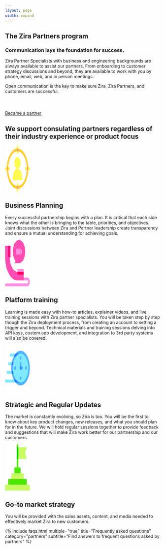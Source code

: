 ```yaml
---
layout: page
width: expand
---
```

<style>
    .white: {
        color: BLACK;
    }
</style>
<div class="uk-margin-large uk-container uk-container-medium">
    <div class="black uk-padding-large uk-background-primary uk-height-large uk-background-cover uk-overflow-hidden uk-flex uk-flex-top"
        style="background-image: url(/uploads/e1.jpg);
    background-size: 200%; border-radius:20px;">
        <div class="uk-container uk-container-xsmall">
            <article class="uk-article .uk-text-emphasis">
                <h1 class="white">The Zira Partners program</h1>
                <h3 class="white">Communication lays the foundation for success.</h3>
                <p class="white"></p>
                <p>Zira Partner Specialists with business and engineering backgrounds are always available to assist our
                    partners. From onboarding to customer strategy discussions and beyond, they are available to work
                    with you by phone, email, web, and in person meetings. </P>
                <P>Open communication is the key to make sure Zira, Zira Partners, and customers are successful.
                </p>
            </article>
            <div style="padding-top:40px" class="uk-column-span">
                <a class="uk-button uk-button-default" href="/contact.md">Became a partner</a>
            </div>
        </div>
    </div>
    <h2 class="uk-text-center">
         We support consulating partners regardless of their industry experience or product focus 
        <!-- <div class="uk-subnav-divider uk-margin-large uk-text-center uk-grid-small uk-child-width-auto" uk-grid>
            <div>
                <a class="uk-text-large uk-button uk-button-text" href="#">Solutions</a>
            </div>
            <div>
                <a class="uk-text-large  uk-button uk-button-text" href="#">Use cases</a>
            </div>
        </div> -->
    </h2>
    <div class="uk-margin-large uk-panel">
        <img class="uk-align-left uk-margin-remove-adjacent" src="/uploads/target-audience.png" width="80px"
            height="150" alt="Example image">
        <h2 class="white">Business Planning</h2>
        <p class="white">
            Every successful partnership begins with a plan. It is critical that each side knows what the other is
            bringing to the table, priorities, and objectives. Joint discussions between Zira and Partner leadership
            create transparency and ensure a mutual understanding for achieving goals.
        </p>
    </div>
    <div class="uk-margin-large uk-panel">
        <img class="uk-align-left uk-margin-remove-adjacent" src="/uploads/video-call.png" width="80px" height="150"
            alt="Example image">
        <h2 class="white">Platform training</h2>
        <p class="white">
            Learning is made easy with how-to articles, explainer videos, and live training sessions with Zira partner
            specialists. You will be taken step by step though the Zira deployment process, from creating an account to
            setting a trigger and beyond. Technical materials and training sessions delving into API keys, custom app
            development, and integration to 3rd party systems will also be covered.
        </p>
    </div>
    <div class="uk-margin-large uk-panel">
        <img class="uk-align-left uk-margin-remove-adjacent" src="/uploads/fast.png" width="80px" height="150"
            alt="Example image">
        <h2 class="white">Strategic and Regular Updates</h2>
        <p class="white">
            The market is constantly evolving, so Zira is too. You will be the first to know about key product changes,
            new releases, and what you should plan for in the future. We will hold regular sessions together to provide
            feedback and suggestions that will make Zira work better for our partnership and our customers.
        </p>
    </div>
    <div class="uk-margin-large uk-panel">
        <img class="uk-align-left uk-margin-remove-adjacent" src="/uploads/pyramid.png" width="80px" height="150"
            alt="Example image">
        <h2 class="white">Go-to market strategy</h2>
        <p class="white">
            You will be provided with the sales assets, content, and media needed to effectively market Zira to new
            customers.
        </p>
    </div>
</div>
<!-- faqs -->
{% include faqs.html multiple="true" title="Frequently asked questions" category="partners" subtitle="Find answers to
frequent questions asked by partners" %}